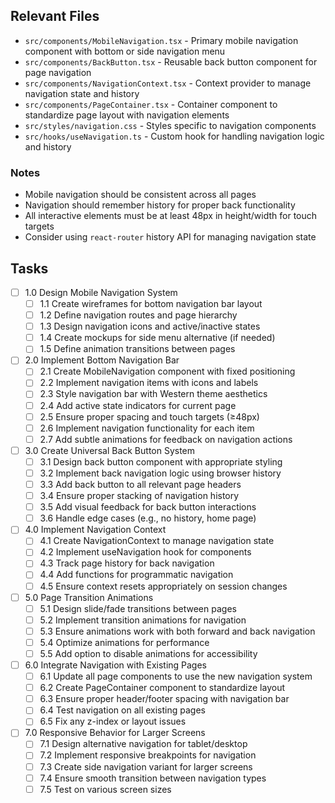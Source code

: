 ## Relevant Files

- `src/components/MobileNavigation.tsx` - Primary mobile navigation component with bottom or side navigation menu
- `src/components/BackButton.tsx` - Reusable back button component for page navigation
- `src/components/NavigationContext.tsx` - Context provider to manage navigation state and history
- `src/components/PageContainer.tsx` - Container component to standardize page layout with navigation elements
- `src/styles/navigation.css` - Styles specific to navigation components
- `src/hooks/useNavigation.ts` - Custom hook for handling navigation logic and history

### Notes

- Mobile navigation should be consistent across all pages
- Navigation should remember history for proper back functionality
- All interactive elements must be at least 48px in height/width for touch targets
- Consider using `react-router` history API for managing navigation state

## Tasks

- [ ] 1.0 Design Mobile Navigation System
  - [ ] 1.1 Create wireframes for bottom navigation bar layout
  - [ ] 1.2 Define navigation routes and page hierarchy
  - [ ] 1.3 Design navigation icons and active/inactive states
  - [ ] 1.4 Create mockups for side menu alternative (if needed)
  - [ ] 1.5 Define animation transitions between pages

- [ ] 2.0 Implement Bottom Navigation Bar
  - [ ] 2.1 Create MobileNavigation component with fixed positioning
  - [ ] 2.2 Implement navigation items with icons and labels
  - [ ] 2.3 Style navigation bar with Western theme aesthetics
  - [ ] 2.4 Add active state indicators for current page
  - [ ] 2.5 Ensure proper spacing and touch targets (≥48px)
  - [ ] 2.6 Implement navigation functionality for each item
  - [ ] 2.7 Add subtle animations for feedback on navigation actions

- [ ] 3.0 Create Universal Back Button System
  - [ ] 3.1 Design back button component with appropriate styling
  - [ ] 3.2 Implement back navigation logic using browser history
  - [ ] 3.3 Add back button to all relevant page headers
  - [ ] 3.4 Ensure proper stacking of navigation history
  - [ ] 3.5 Add visual feedback for back button interactions
  - [ ] 3.6 Handle edge cases (e.g., no history, home page)

- [ ] 4.0 Implement Navigation Context
  - [ ] 4.1 Create NavigationContext to manage navigation state
  - [ ] 4.2 Implement useNavigation hook for components
  - [ ] 4.3 Track page history for back navigation
  - [ ] 4.4 Add functions for programmatic navigation
  - [ ] 4.5 Ensure context resets appropriately on session changes

- [ ] 5.0 Page Transition Animations
  - [ ] 5.1 Design slide/fade transitions between pages
  - [ ] 5.2 Implement transition animations for navigation
  - [ ] 5.3 Ensure animations work with both forward and back navigation
  - [ ] 5.4 Optimize animations for performance
  - [ ] 5.5 Add option to disable animations for accessibility

- [ ] 6.0 Integrate Navigation with Existing Pages
  - [ ] 6.1 Update all page components to use the new navigation system
  - [ ] 6.2 Create PageContainer component to standardize layout
  - [ ] 6.3 Ensure proper header/footer spacing with navigation bar
  - [ ] 6.4 Test navigation on all existing pages
  - [ ] 6.5 Fix any z-index or layout issues

- [ ] 7.0 Responsive Behavior for Larger Screens
  - [ ] 7.1 Design alternative navigation for tablet/desktop
  - [ ] 7.2 Implement responsive breakpoints for navigation
  - [ ] 7.3 Create side navigation variant for larger screens
  - [ ] 7.4 Ensure smooth transition between navigation types
  - [ ] 7.5 Test on various screen sizes 